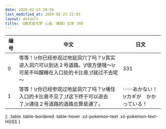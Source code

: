 ```yaml
---
date: 2020-02-23 20:56
last_modified_at: 2020-02-23 22:03
layout: default
title: 《精灵宝可梦 心金／魂银》文本 340
---
```

| 编号 | 中文 | 日文 |
| ---- | ---- | ---- |
| 0 | 等等！\r你已经参观过地鼠洞穴了吗？\r其实进入洞穴可以到达２号道路。\f很方便哦～\r可是不叫醒睡在入口处的卡比兽,\f就过不去呢～ | 331 |
| 1 | 等等！\r你已经参观过地鼠洞穴了吗？\r堵住入口的卡比兽不见了,\f这下终于可以进去了,\r通往２号道路的道路总算是通了。 | ⋯⋯あかない！\rカギが　かかっている！ |
{: .table .table-bordered .table-hover .xz-pokemon-text .xz-pokemon-text-HGSS }